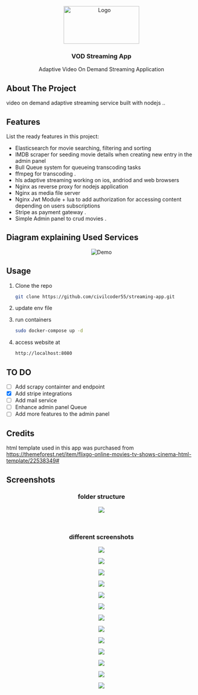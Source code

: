 <p align="center">
  <img src="fixtures/logo.svg" alt="Logo" width="200" height="100">

  <h3 align="center">VOD Streaming App</h3>

  <p align="center">
   Adaptive Video On Demand Streaming Application
  </p>
</p>

## About The Project

video on demand adaptive streaming service built with nodejs ..

## Features

List the ready features in this project:

- Elasticsearch for movie searching, filtering and sorting
- IMDB scraper for seeding movie details when creating new entry in the admin panel
- Bull Queue system for queueing transcoding tasks
- ffmpeg for transcoding .
- hls adaptive streaming working on ios, andriod and web browsers
- Nginx as reverse proxy for nodejs application
- Nginx as media file server
- Nginx Jwt Module + lua to add authorization for accessing content depending on users subscriptions
- Stripe as payment gateway .
- Simple Admin panel to crud movies .

## Diagram explaining Used Services

<p align="center">
  <img src="fixtures/services.jpg" alt="Demo">
</p>

## Usage

1. Clone the repo

   ```sh
   git clone https://github.com/civilcoder55/streaming-app.git
   ```

2. update env file

3. run containers

   ```sh
   sudo docker-compose up -d
   ```

4. access website at
   ```sh
   http://localhost:8080
   ```
## TO DO

- [ ] Add scrapy containter and endpoint
- [x] Add stripe integrations
- [ ] Add mail service
- [ ] Enhance admin panel Queue 
- [ ] Add more features to the admin panel  

## Credits
html template used in this app was purchased from https://themeforest.net/item/flixgo-online-movies-tv-shows-cinema-html-template/22538349#  
## Screenshots
<h3 align="center">folder structure</h3>
<p align="center"><img src="fixtures/folder structure.png"></p>
<br>
<h3 align="center">different screenshots</h3>
<p align="center"><img src="fixtures/1.png"></p>
<p align="center"><img src="fixtures/2.png"></p>
<p align="center"><img src="fixtures/3.png"></p>
<p align="center"><img src="fixtures/4.png"></p>
<p align="center"><img src="fixtures/5.png"></p>
<p align="center"><img src="fixtures/6.png"></p>
<p align="center"><img src="fixtures/7.png"></p>
<p align="center"><img src="fixtures/8.png"></p>
<p align="center"><img src="fixtures/9.png"></p>
<p align="center"><img src="fixtures/10.png"></p>
<p align="center"><img src="fixtures/11.png"></p>
<p align="center"><img src="fixtures/12.png"></p>
<p align="center"><img src="fixtures/13.png"></p>
<br>

<!-- ## TO DO

-   [x]. -->
